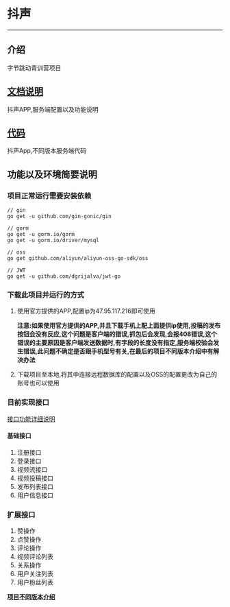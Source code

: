 # 抖声


-----

## 介绍
字节跳动青训营项目

## [文档说明](https://github.com/jhy625/DouSheng/tree/master/Doc)

抖声APP,服务端配置以及功能说明

## [代码](https://github.com/jhy625/DouSheng/tree/master/Code)

抖声App,不同版本服务端代码

## 功能以及环境简要说明

### 项目正常运行需要安装依赖

```golang
// gin
go get -u github.com/gin-gonic/gin

// gorm
go get -u gorm.io/gorm
go get -u gorm.io/driver/mysql

// oss
go get github.com/aliyun/aliyun-oss-go-sdk/oss

// JWT
go get -u github.com/dgrijalva/jwt-go
```

### 下载此项目并运行的方式

1. 使用官方提供的APP,配置ip为47.95.117.216即可使用

   **注意:如果使用官方提供的APP,并且下载手机上配上面提供ip使用,投稿的发布按钮会没有反应,这个问题是客户端的错误,抓包后会发现,会报408错误,这个错误的主要原因是客户端发送数据时,有字段的长度没有指定,服务端校验会发生错误,此问题不确定是否跟手机型号有关,在最后的项目不同版本介绍中有解决办法**

2. 下载项目至本地,将其中连接远程数据库的配置以及OSS的配置更改为自己的账号也可以使用

### 目前实现接口

[接口功能详细说明](https://github.com/jhy625/DouSheng/blob/master/Doc/%E6%8E%A5%E5%8F%A3%E5%8A%9F%E8%83%BD%E8%AF%A6%E7%BB%86%E8%AF%B4%E6%98%8E.md)

#### 基础接口

1. 注册接口
2. 登录接口
3. 视频流接口
4. 视频投稿接口
5. 发布列表接口
6. 用户信息接口

### 扩展接口

1. 赞操作
2. 点赞操作
3. 评论操作
4. 视频评论列表
5. 关系操作
6. 用户关注列表
7. 用户粉丝列表



**[项目不同版本介绍](https://github.com/jhy625/DouSheng/blob/master/Doc/%E9%A1%B9%E7%9B%AE%E4%B8%8D%E5%90%8C%E7%89%88%E6%9C%AC%E4%BB%8B%E7%BB%8D.md)**

